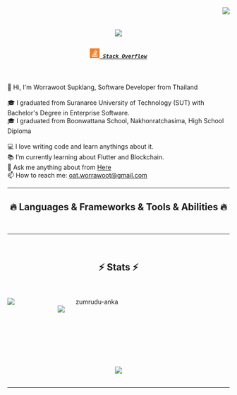 <img align="right" src="https://visitor-badge.laobi.icu/badge?page_id=worravoot31634">

<h1 align="center">
  <a href="https://git.io/typing-svg">
    <img src="http://readme-typing-svg.herokuapp.com?color=%23E66329&center=true&vCenter=true&lines=Hello+There!+%F0%9F%91%8B+I'm+Worrawoot;Nice+to+meet+you">
  </a>
</h1>

<h5 align="center">
  <code><a href="https://stackoverflow.com/users/13303368/oat" title="Stack Overflow Profile"><img width="22" src="src/img/stackoverflow.svg"> Stack Overflow</a></code>

[comment]: <> ( <code><a href="https://www.instagram.com" title="Instagram Profile"><img width="22" src="src/img/instagram.svg"> Instagram</a></code>)

</h5>
<br>
<p align="left">
  👋 Hi, I'm Worrawoot Supklang, Software Developer from Thailand
  <br>
  <br>
  🎓 I graduated from Suranaree University of Technology (SUT) with Bachelor's Degree in Enterprise Software.
  <br>
  🎓 I graduated from Boonwattana School, Nakhonratchasima, High School Diploma
  <br>
  <br>
  💻 I love writing code and learn anythings about it.
  <br>
  📚 I’m currently learning about Flutter and Blockchain.
  <br>
  💬 Ask me anything about from <a href="https://github.com/worravoot31634/worravoot31634/issues" title="Issues">Here</a>
  <br>
  📫 How to reach me: <a href="mailto: oat.worrawoot@gmail.com">oat.worrawoot@gmail.com</a>
</p>

<hr>
<h2 align="center">🔥 Languages & Frameworks & Tools & Abilities 🔥</h2>
<br>
<hr>
<br>
<h2 align="center">⚡ Stats ⚡</h2>
<br>
<p align=center>
  <div align=center>
    <a href="https://github.com/denvercoder1/github-readme-streak-stats" title="Go to Source">
      <img align="left" width=390 src="https://github-readme-streak-stats.herokuapp.com/?user=worravoot31634&theme=dark&border=61dafb&hide_border=true" alt="zumrudu-anka" />
    </a>
    <a href="https://github.com/anuraghazra/github-readme-stats" title="Go to Source">
      <img align="right" width=390 src="https://github-readme-stats.vercel.app/api?username=worravoot31634&show_icons=true&theme=dark&border_color=61dafb&hide_border=true" />
    </a>
  </div>
  <br><br><br><br><br><br><br><br><br>
  <div align=center>
    <a href="https://github.com/anuraghazra/github-readme-stats">
      <img width=325 align="center" src="https://github-readme-stats.vercel.app/api/top-langs/?username=worravoot31634&layout=compact&border_color=61dafb&hide_border=true&theme=dark" />
    </a>
  </div>
  <br>
</p>

<hr>
